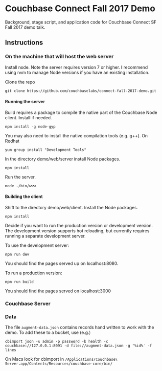 # Couchbase Connect Fall 2017 Demo

Background, stage script, and application code for Couchbase Connect SF Fall 2017 demo talk.

## Instructions

### On the machine that will host the web server

Install node.  Note the server requires version 7 or higher.  I recommend using nvm to manage Node versions if you have an existing installation.

Clone the repo

`git clone https://github.com/couchbaselabs/connect-fall-2017-demo.git`

#### Running the server

Build requires a package to compile the native part of the Couchbase Node client.  Install if needed.

`npm install -g node-gyp`

You may also need to install the native compilation tools (e.g. g++).  On Redhat

`yum group install "Development Tools"`

In the directory demo/web/server install Node packages.

`npm install`

Run the server.

`node ./bin/www`

#### Building the client

Shift to the directory demo/web/client.  Install the Node packages.

`npm install`

Decide if you want to run the production version or development version.  The development version supports hot
reloading, but currently requires running a separate development server.

To use the development server:

`npm run dev`

You should find the pages served up on localhost:8080.

To run a production version:

`npm run build`

You should find the pages served on localhost:3000

### Couchbase Server

### Data

The file `augment-data.json` contains records hand written to work with the demo.  To add these to a bucket, use (e.g.)

`cbimport json -u admin -p password -b health -c couchbase://127.0.0.1:8091 -d file://augment-data.json -g '%id%' -f lines`

On Macs look for cbimport in `/Applications/Couchbase\ Server.app/Contents/Resources/couchbase-core/bin/`

